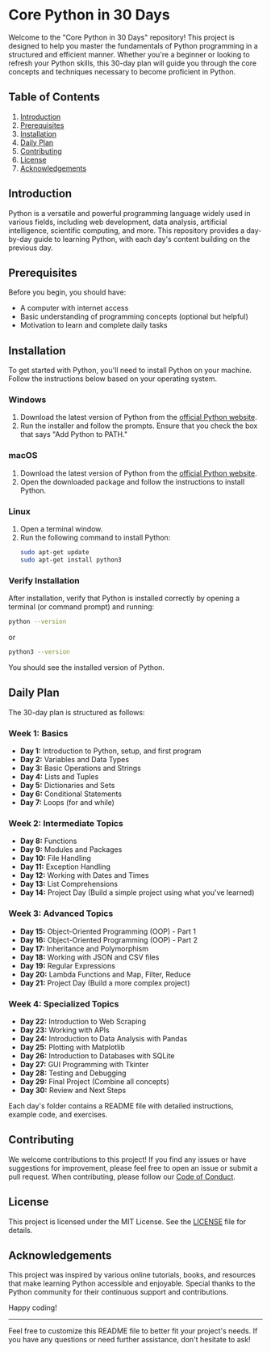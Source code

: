 # Core Python in 30 Days

Welcome to the "Core Python in 30 Days" repository! This project is designed to help you master the fundamentals of Python programming in a structured and efficient manner. Whether you're a beginner or looking to refresh your Python skills, this 30-day plan will guide you through the core concepts and techniques necessary to become proficient in Python.

## Table of Contents

1. [Introduction](#introduction)
2. [Prerequisites](#prerequisites)
3. [Installation](#installation)
4. [Daily Plan](#daily-plan)
5. [Contributing](#contributing)
6. [License](#license)
7. [Acknowledgements](#acknowledgements)

## Introduction

Python is a versatile and powerful programming language widely used in various fields, including web development, data analysis, artificial intelligence, scientific computing, and more. This repository provides a day-by-day guide to learning Python, with each day's content building on the previous day.

## Prerequisites

Before you begin, you should have:
- A computer with internet access
- Basic understanding of programming concepts (optional but helpful)
- Motivation to learn and complete daily tasks

## Installation

To get started with Python, you'll need to install Python on your machine. Follow the instructions below based on your operating system.

### Windows

1. Download the latest version of Python from the [official Python website](https://www.python.org/downloads/).
2. Run the installer and follow the prompts. Ensure that you check the box that says "Add Python to PATH."

### macOS

1. Download the latest version of Python from the [official Python website](https://www.python.org/downloads/).
2. Open the downloaded package and follow the instructions to install Python.

### Linux

1. Open a terminal window.
2. Run the following command to install Python:
   ```bash
   sudo apt-get update
   sudo apt-get install python3
   ```

### Verify Installation

After installation, verify that Python is installed correctly by opening a terminal (or command prompt) and running:
```bash
python --version
```
or
```bash
python3 --version
```
You should see the installed version of Python.

## Daily Plan

The 30-day plan is structured as follows:

### Week 1: Basics

- **Day 1:** Introduction to Python, setup, and first program
- **Day 2:** Variables and Data Types
- **Day 3:** Basic Operations and Strings
- **Day 4:** Lists and Tuples
- **Day 5:** Dictionaries and Sets
- **Day 6:** Conditional Statements
- **Day 7:** Loops (for and while)

### Week 2: Intermediate Topics

- **Day 8:** Functions
- **Day 9:** Modules and Packages
- **Day 10:** File Handling
- **Day 11:** Exception Handling
- **Day 12:** Working with Dates and Times
- **Day 13:** List Comprehensions
- **Day 14:** Project Day (Build a simple project using what you've learned)

### Week 3: Advanced Topics

- **Day 15:** Object-Oriented Programming (OOP) - Part 1
- **Day 16:** Object-Oriented Programming (OOP) - Part 2
- **Day 17:** Inheritance and Polymorphism
- **Day 18:** Working with JSON and CSV files
- **Day 19:** Regular Expressions
- **Day 20:** Lambda Functions and Map, Filter, Reduce
- **Day 21:** Project Day (Build a more complex project)

### Week 4: Specialized Topics

- **Day 22:** Introduction to Web Scraping
- **Day 23:** Working with APIs
- **Day 24:** Introduction to Data Analysis with Pandas
- **Day 25:** Plotting with Matplotlib
- **Day 26:** Introduction to Databases with SQLite
- **Day 27:** GUI Programming with Tkinter
- **Day 28:** Testing and Debugging
- **Day 29:** Final Project (Combine all concepts)
- **Day 30:** Review and Next Steps

Each day's folder contains a README file with detailed instructions, example code, and exercises.

## Contributing

We welcome contributions to this project! If you find any issues or have suggestions for improvement, please feel free to open an issue or submit a pull request. When contributing, please follow our [Code of Conduct](CODE_OF_CONDUCT.md).

## License

This project is licensed under the MIT License. See the [LICENSE](LICENSE) file for details.

## Acknowledgements

This project was inspired by various online tutorials, books, and resources that make learning Python accessible and enjoyable. Special thanks to the Python community for their continuous support and contributions.

Happy coding!

---

Feel free to customize this README file to better fit your project's needs. If you have any questions or need further assistance, don't hesitate to ask!